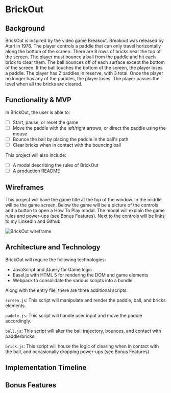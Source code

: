 # BrickOut

## Background
BrickOut is inspired by the video game Breakout. Breakout was released by Atari in 1976. The player controls a paddle that can only travel horizontally along the bottom of the screen. There are 8 rows of bricks near the top of the screen. The player must bounce a ball from the paddle and hit each brick to clear them. The ball bounces off of each surface except the bottom of the screen. If the ball touches the bottom of the screen, the player loses a paddle. The player has 2 paddles in reserve, with 3 total. Once the player no longer has any of the paddles, the player loses. The player passes the level when all the bricks are cleared.

## Functionality & MVP
In BrickOut, the user is able to:
- [ ] Start, pause, or reset the game
- [ ] Move the paddle with the left/right arrows, or direct the paddle using the mouse
- [ ] Bounce the ball by placing the paddle in the ball's path
- [ ] Clear bricks when in contact with the bouncing ball

This project will also include:
- [ ] A modal describing the rules of BrickOut
- [ ] A production README

## Wireframes
This project will have the game title at the top of the window. In the middle will be the game screen. Below the game will be a picture of the controls and a button to open a How To Play modal. The modal will explain the game rules and power-ups (see Bonus Features). Next to the controls will be links to my LinkedIn and Github.

![BrickOut wireframe][wireframe]

## Architecture and Technology
BrickOut will require the following technologies:
* JavaScript and jQuery for Game logic
* Easel.js with HTML 5 for rendering the DOM and game elements
* Webpack to consolidate the various scripts into a bundle

Along with the entry file, there are three additional scripts:

`screen.js`: This script will manipulate and render the paddle, ball, and bricks elements.

`paddle.js`: This script will handle user input and move the paddle accordingly.

`ball.js`: This script will alter the ball trajectory, bounces, and contact with paddle/bricks.

`brick.js`: This script will house the logic of clearing when in contact with the ball, and occasionally dropping power-ups (see Bonus Features)

## Implementation Timeline


## Bonus Features

[wireframe]: ./wireframe.png
